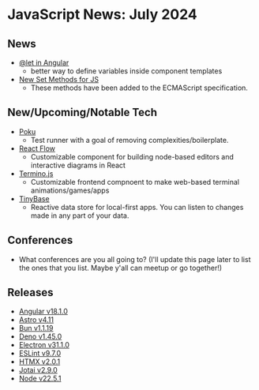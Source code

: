 # JavaScript News: July 2024

## News

- [@let in Angular](https://blog.angular.dev/introducing-let-in-angular-686f9f383f0f)
  - better way to define variables inside component templates
- [New Set Methods for JS](https://github.com/tc39/proposal-set-methods)
  - These methods have been added to the ECMAScript specification.

## New/Upcoming/Notable Tech

- [Poku](https://poku.io/)
  - Test runner with a goal of removing complexities/boilerplate.
- [React Flow](https://www.xyflow.com/blog/react-flow-12-release)
  - Customizable component for building node-based editors and interactive diagrams in React
- [Termino.js](https://github.com/MarketingPipeline/Termino.js)
  - Customizable frontend compnoent to make web-based terminal animations/games/apps
- [TinyBase](https://tinybase.org/guides/releases/#v5-0)
  - Reactive data store for local-first apps. You can listen to changes made in any part of your data.

## Conferences

- What conferences are you all going to? (I'll update this page later to list the ones that you list. Maybe y'all can meetup or go together!)

## Releases

- [Angular v18.1.0](https://github.com/angular/angular/releases/tag/18.1.0)
- [Astro v4.11](https://astro.build/blog/astro-4110/)
- [Bun v1.1.19](https://bun.sh/blog/bun-v1.1.19)
- [Deno v1.45.0](https://github.com/denoland/deno/releases/tag/v1.45.0)
- [Electron v31.1.0](https://github.com/electron/electron/releases/tag/v31.1.0)
- [ESLint v9.7.0](https://eslint.org/blog/2024/07/eslint-v9.7.0-released/)
- [HTMX v2.0.1](https://github.com/bigskysoftware/htmx/releases/tag/v2.0.1)
- [Jotai v2.9.0](https://github.com/pmndrs/jotai/releases/tag/v2.9.0)
- [Node v22.5.1](https://nodejs.org/en/blog/release/v22.5.1)
